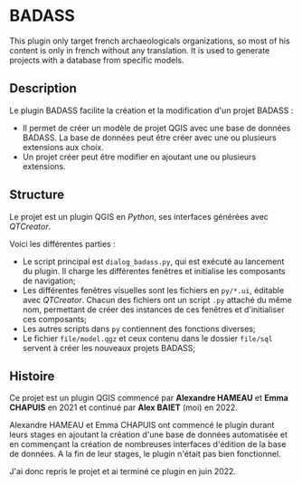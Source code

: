 # BADASS

This plugin only target french archaeologicals organizations, so most of his content is only in french without any translation.
It is used to generate projects with a database from specific models.

## Description

Le plugin BADASS facilite la création et la modification d'un projet BADASS :

- Il permet de créer un modèle de projet QGIS avec une base de données BADASS. La base de données peut être créer avec une ou plusieurs extensions aux choix.
- Un projet créer peut être modifier en ajoutant une ou plusieurs extensions.

## Structure

Le projet est un plugin QGIS en *Python*, ses interfaces générées avec *QTCreator*.

Voici les différentes parties :

- Le script principal est `dialog_badass.py`, qui est exécuté au lancement du plugin. Il charge les différentes fenêtres et initialise les composants de navigation;
- Les différentes fenêtres visuelles sont les fichiers en `py/*.ui`, éditable avec *QTCreator*. Chacun des fichiers ont un script `.py` attaché du même nom, permettant de créer des instances de ces fenêtres et d'initialiser ces composants;
- Les autres scripts dans `py` contiennent des fonctions diverses;
- Le fichier `file/model.qgz` et ceux contenu dans le dossier `file/sql` servent à créer les nouveaux projets BADASS;

## Histoire

Ce projet est un plugin QGIS commencé par **Alexandre HAMEAU** et **Emma CHAPUIS** en 2021 et continué par **Alex BAIET** (moi) en 2022.

Alexandre HAMEAU et Emma CHAPUIS ont commencé le plugin durant leurs stages en ajoutant la création d'une base de données automatisée et en commençant la création de nombreuses interfaces d'édition de la base de données. A la fin de leur stages, le plugin n'était pas bien fonctionnel.

J'ai donc repris le projet et ai terminé ce plugin en juin 2022.
